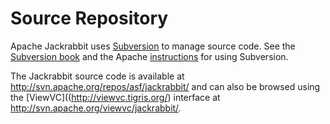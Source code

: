 <!--
   Licensed to the Apache Software Foundation (ASF) under one or more
   contributor license agreements.  See the NOTICE file distributed with
   this work for additional information regarding copyright ownership.
   The ASF licenses this file to You under the Apache License, Version 2.0
   (the "License"); you may not use this file except in compliance with
   the License.  You may obtain a copy of the License at

       http://www.apache.org/licenses/LICENSE-2.0

   Unless required by applicable law or agreed to in writing, software
   distributed under the License is distributed on an "AS IS" BASIS,
   WITHOUT WARRANTIES OR CONDITIONS OF ANY KIND, either express or implied.
   See the License for the specific language governing permissions and
   limitations under the License.
-->

Source Repository
=================
Apache Jackrabbit uses [Subversion](http://subversion.tigris.org/)
to manage source code. See the [Subversion book](http://svnbook.red-bean.com/)
and the Apache [instructions](http://www.apache.org/dev/version-control.html)
for using Subversion.

The Jackrabbit source code is available at
http://svn.apache.org/repos/asf/jackrabbit/ and can also be browsed using
the [ViewVC]((http://viewvc.tigris.org/)
interface at http://svn.apache.org/viewvc/jackrabbit/.
